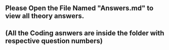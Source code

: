 ## Please Open the File Named "Answers.md" to view all theory answers.

## (All the Coding asnwers are inside the folder with respective question numbers)
